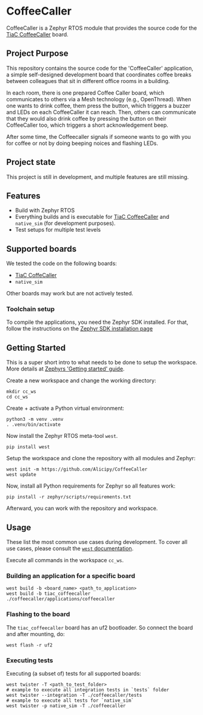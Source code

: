 # CoffeeCaller

CoffeeCaller is a Zephyr RTOS module that provides the source code for the
[TiaC CoffeeCaller](https://github.com/tiacsys/ecad-coffeecaller) board.

## Project Purpose

This repository contains the source code for the 'CoffeeCaller' application,
a simple self-designed development board that coordinates coffee breaks
between colleagues that sit in different office rooms in a building.

In each room, there is one prepared Coffee Caller board, which communicates
to others via a Mesh technology (e.g., OpenThread). When one wants to drink
coffee, them press the button, which triggers a buzzer and LEDs on each
CoffeeCaller it can reach. Then, others can communicate that they would
also drink coffee by pressing the button on their CoffeeCaller too,
which triggers a short acknowledgement beep.

After some time, the Coffeecaller signals if someone wants to go with you
for coffee or not by doing beeping noices and flashing LEDs.

## Project state

This project is still in development, and multiple features are still missing.

## Features

- Build with Zephyr RTOS
- Everything builds and is executable for [TiaC CoffeeCaller](https://github.com/tiacsys/ecad-coffeecaller) and ``native_sim`` (for development purposes).
- Test setups for multiple test levels

## Supported boards

We tested the code on the following boards:

- [TiaC CoffeCaller](https://github.com/tiacsys/ecad-coffeecaller)
- ``native_sim``

Other boards may work but are not actively tested.

### Toolchain setup

To compile the applications, you need the Zephyr SDK installed. For that,
follow the instructions on the [Zephyr SDK installation page](https://docs.zephyrproject.org/latest/develop/toolchains/zephyr_sdk.html)

## Getting Started

This is a super short intro to what needs to be done to setup the workspace.
More details at [Zephyrs 'Getting started' guide](https://docs.zephyrproject.org/latest/develop/getting_started/index.html).

Create a new workspace and change the working directory:

```shell
mkdir cc_ws
cd cc_ws
```

Create + activate a Python virtual environment:

```shell
python3 -m venv .venv
. .venv/bin/activate
```

Now install the Zephyr RTOS meta-tool `west`.

```shell
pip install west
```

Setup the workspace and clone the repository with all modules and Zephyr:

```shell
west init -m https://github.com/Alicipy/CoffeeCaller
west update
```

Now, install all Python requirements for Zephyr so all features work:

```shell
pip install -r zephyr/scripts/requirements.txt
```

Afterward, you can work with the repository and workspace.

## Usage

These list the most common use cases during development.
To cover all use cases, please consult the
[`west` documentation](https://docs.zephyrproject.org/latest/develop/west/index.html).

Execute all commands in the workspace `cc_ws`.

### Building an application for a specific board

```shell
west build -b <board_name> <path_to_application>
west build -b tiac_coffeecaller ./coffeecaller/applications/coffeecaller
```

### Flashing to the board

The `tiac_coffeecaller` board has an uf2 bootloader. So connect the board and after mounting, do:

```
west flash -r uf2
```

### Executing tests

Executing (a subset of) tests for all supported boards:

```shell
west twister -T <path_to_test_folder>
# example to execute all integration tests in `tests` folder
west twister --integration -T ./coffeecaller/tests
# example to execute all tests for `native_sim`
west twister -p native_sim -T ./coffeecaller
```
